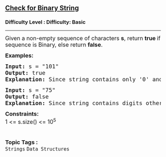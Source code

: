 <h2><a href="https://www.geeksforgeeks.org/problems/check-for-binary/1?page=2&category=Strings,Java&sortBy=submissions">Check for Binary String</a></h2><h3>Difficulty Level : Difficulty: Basic</h3><hr><div class="problems_problem_content__Xm_eO"><p><span style="font-size: 18px;">Given a non-empty sequence of characters <strong>s</strong>, return <strong>true </strong>if sequence is Binary, else return <strong>false</strong>.</span></p>
<p><span style="font-size: 18px;"><strong>Examples:</strong></span></p>
<pre><span style="font-size: 18px;"><strong>Input: </strong>s = "101"
<strong>Output: </strong>true
<strong>Explanation: </strong>Since string contains only '0' and '1', output is true.</span>
</pre>
<pre><span style="font-size: 18px;"><strong>Input: </strong>s = "75"
<strong>Output: </strong>false</span>
<span style="font-size: 18px;"><strong>Explanation: </strong>Since string contains digits other than '0' and '1', output is false.</span></pre>
<p><span style="font-size: 18px;"><strong>Constraints:</strong><br>1 &lt;= s.size() &lt;= 10<sup>5</sup></span></p></div><br><p><span style=font-size:18px><strong>Topic Tags : </strong><br><code>Strings</code>&nbsp;<code>Data Structures</code>&nbsp;